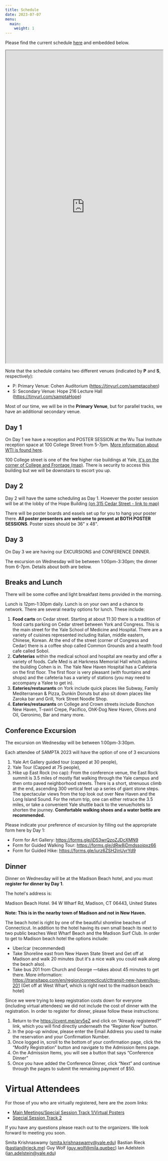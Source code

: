 ```yaml
---
title: Schedule
date: 2023-07-07
menu:
  main:
    weight: 1
---
```


Please find the current schedule [here](https://docs.google.com/spreadsheets/d/1Cjk7A3hcpdp0DOp9j75RS8mK5xk6OxXxudjb9jpiZ8A/edit?usp=sharing) and embedded below.

<div markdown = "0">

<iframe width="100%" height="1000" src="https://docs.google.com/spreadsheets/d/e/2PACX-1vShzY3jYTD4_ce0-Pa366GexHUnKBAPnhxW97-Ruxm0QNI38Fmfrx229O-q8CI21EjXfhtSJpyCeFd4/pubhtml?gid=0&amp;single=true&amp;widget=true&amp;headers=false"></iframe>

</div>

Note that the schedule contains two different venues (indicated by **P**
and **S**, respectively):

- P: Primary Venue: Cohen Auditorium (https://tinyurl.com/samptacohen)
- S: Secondary Venue: Hope 216 Lecture Hall (https://tinyurl.com/samptaHope)

Most of our time, we will be in the **Primary Venue**, but for parallel
tracks, we have an additional secondary venue.

<!--more-->

## Day 1

On Day 1 we have a reception and POSTER SESSION at the Wu Tsai Institute reception space at 100 College Street from 5-7pm. [More information about WTI is found here](https://wti.yale.edu/).

100 College street is one of the few higher rise buildings at Yale, [it's  on the corner of College and Frontage (map)](https://www.loopnet.com/Listing/100-College-St-New-Haven-CT/9650923/).
There is security to access this building but we will be downstairs to escort you up. 

## Day 2
Day 2 will have the same scheduling as Day 1. However the poster session will be at the lobby of the Hope Building [(on 315 Cedar Street - link to map)](https://www.campus-maps.com/yale-university/hope-memorial-building-315-cedar-st/)

There will be poster boards and easels set up for you to hang your poster there. **All poster presenters are welcome to present at BOTH POSTER SESSIONS**. Poster sizes should be 36" x 48". 


## Day 3

On Day 3 we are having our EXCURSIONS and CONFERENCE DINNER.

The excursion on Wednesday will be between 1:00pm-3:30pm; the dinner from 6-7pm.
Details about both are below.

## Breaks and Lunch

There will be some coffee and light breakfast items provided in the morning. 

Lunch is 12pm-1:30pm daily. Lunch is on your own and a chance to network. There are several nearby options for lunch. These include: 
1. **Food carts** on Cedar street. Starting at about 11:30 there is
   a tradition of food carts parking on Cedar street between York and
   Congress. This is the main street for the Yale School of Medicine and
   Hospital. There are a variety of cuisines represented including
   Italian, middle eastern, Chinese, Korean. At the end of the street
   (corner of Congress and Cedar) there is a coffee shop called Common
   Grounds and a health food cafe called Sobol. 
2. **Cafeterias** within the medical school and hospital are nearby and
   offer a variety of foods. Cafe Med is at Harkness Memorial Hall which
   adjoins the building Cohen is in. The Yale New Haven Hospital has
   a Cafeteria on the first floor. The first floor is very pleasant
   (with fountains and shops) and the cafeteria has a variety of
   stations (you may need to accompany a Yalee to get in). 
3. **Eateries/restaurants** on York include quick places like Subway,
   Family Mediterranean & Pizza, Dunkin Donuts but also sit down places
   like Zaroka bar and Grill, York Street Noodle Shop.
4. **Eateries/restaurants** on College and Crown streets include Bonchon
   New Haven, T-swirl Crepe, Pacifico, OhK-Dog New Haven, Olives and
   Oil, Geronimo, Bar and many more. 

## Conference Excursion

The excursion on Wednesday will be between 1:00pm-3:30pm. 

Each attendee of SAMPTA 2023 will have the option of one of 3 excursions 
1. Yale Art Gallery guided tour (capped at 30 people), 
2. Yale Tour (Capped at 75 people), 
3. Hike up East Rock (no cap):  From the conference venue, the East Rock
   summit is 3.5 miles of mostly flat walking through the Yale campus
   and then onto paved neighborhood streets. There is a short, strenuous
   climb at the end, ascending 300 vertical feet up a series of giant
   stone steps. The spectacular views from the top look out over New
   Haven and the Long Island Sound. For the return trip, one can either
   retrace the 3.5 miles, or take a convenient Yale shuttle back to the
   venue/hotels to shorten the journey. **Comfortable walking shoes and
   a water bottle are recommended.**

Please indicate your preference of excursion by filling out the
appropriate form here by Day 1:

- Form for Art Gallery: https://forms.gle/iD53wrQzoZJDcXMN9
- Form for Guided Walking Tour: https://forms.gle/dRw8jDmdssoipxz66
- Form for Guided Hike: https://forms.gle/iurz6ZSH2jnUyrYd9

## Dinner

Dinner on Wednesday will be at the Madison Beach hotel, and you must **register for dinner by Day 1**.

The hotel's address is:

Madison Beach Hotel. 
94 W Wharf Rd, Madison, CT 06443, United States

**Note: This is in the nearby town of Madison and not in New Haven.** 

The beach hotel is right by one of the beautiful shoreline beaches of
Connecticut. In addition to the hotel having its own small beach its
next to two public beaches West Wharf Beach and the Madison Surf Club.
In order to get to Madison beach hotel the options include:
- Uber/car (recommended)
- Take Shoreline east from New Haven State Street and Get off at Madison and walk 20 minutes (but it's a nice walk you could walk along the beach also). 
- Take bus 201 from Church and George —takes about 45 minutes to get there. More information: https://transitapp.com/en/region/connecticut/cttransit-new-haven/bus-201
  (Get off at West Wharf, which is right next to the madison beach hotel)

Since we were trying to keep registration costs down for everyone
(including virtual attendees) we did not include the cost of dinner with
the registration. In order to register for dinner, please follow these
instructions:

1. Return to the https://cvent.me/qrv5eZ and click on “Already registered?” link, which you will find directly underneath the “Register Now” button.  
2. In the pop-up window, please enter the Email Address you used to make the reservation and your Confirmation Number.  
3. Once logged in, scroll to the bottom of your confirmation page, click the “Modify Registration” button and navigate to the Admission Items page. 
4. On the Admission Items, you will see a button that says “Conference Dinner”
5. Once you have added the Conference Dinner, click “Next” and continue through the pages to submit the remaining payment of $50. 


# Virtual Attendees
For those of you who are virtually registered, here are the zoom links:
- [Main Meetings/Special Session Track 1/Virtual Posters](https://zoom.us/j/94573213828)
- [Special Session Track 2](https://yale.zoom.us/j/92949282124)

If you have any questions please reach out to the organizers. We look forward to meeting you soon.  

Smita Krishnaswamy (smita.krishnaswamy@yale.edu)
Bastian Rieck (bastian@rieck.me)
Guy Wolf (guy.wolf@mila.quebec)
Ian Adelstein (ian.adelstein@yale.edu)
